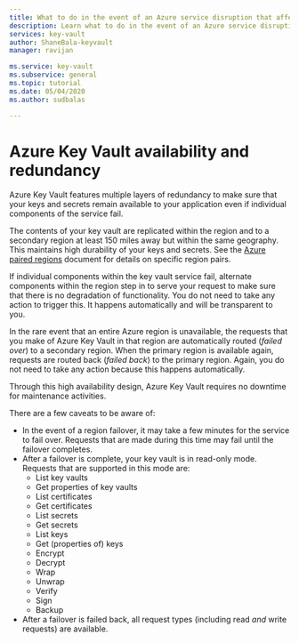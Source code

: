 ```yaml
---
title: What to do in the event of an Azure service disruption that affects Azure Key Vault - Azure Key Vault | Microsoft Docs
description: Learn what to do in the event of an Azure service disruption that affects Azure Key Vault.
services: key-vault
author: ShaneBala-keyvault
manager: ravijan

ms.service: key-vault
ms.subservice: general
ms.topic: tutorial
ms.date: 05/04/2020
ms.author: sudbalas

---
```

# Azure Key Vault availability and redundancy

Azure Key Vault features multiple layers of redundancy to make sure that your keys and secrets remain available to your application even if individual components of the service fail.

The contents of your key vault are replicated within the region and to a secondary region at least 150 miles away but within the same geography. This maintains high durability of your keys and secrets. See the [Azure paired regions](../../best-practices-availability-paired-regions.md) document for details on specific region pairs.

If individual components within the key vault service fail, alternate components within the region step in to serve your request to make sure that there is no degradation of functionality. You do not need to take any action to trigger this. It happens automatically and will be transparent to you.

In the rare event that an entire Azure region is unavailable, the requests that you make of Azure Key Vault in that region are automatically routed (*failed over*) to a secondary region. When the primary region is available again, requests are routed back (*failed back*) to the primary region. Again, you do not need to take any action because this happens automatically.

Through this high availability design, Azure Key Vault requires no downtime for maintenance activities.

There are a few caveats to be aware of:

* In the event of a region failover, it may take a few minutes for the service to fail over. Requests that are made during this time may fail until the failover completes.
* After a failover is complete, your key vault is in read-only mode. Requests that are supported in this mode are:
  * List key vaults
  * Get properties of key vaults
   * List certificates
  * Get certificates
  * List secrets
  * Get secrets
  * List keys
  * Get (properties of) keys
  * Encrypt
  * Decrypt
  * Wrap
  * Unwrap
  * Verify
  * Sign
  * Backup
* After a failover is failed back, all request types (including read *and* write requests) are available.

